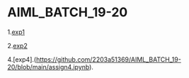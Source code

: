 # AIML_BATCH_19-20
1.[exp1](https://github.com/2203a51369/AIML_BATCH_19-20/blob/main/assign1.ipynb)

2.[exp2](https://github.com/2203a51369/AIML_BATCH_19-20/blob/main/assign2.ipynb)



4.[exp4].(https://github.com/2203a51369/AIML_BATCH_19-20/blob/main/assign4.ipynb).
